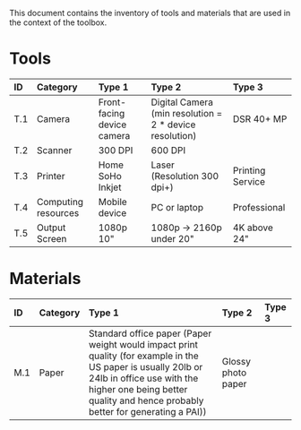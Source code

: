 This document contains the inventory of tools and materials that are used in the context of the toolbox. 

Tools
=======

| ID  | Category            | Type 1                     | Type 2                                                  | Type 3           |
|:----|:--------------------|:---------------------------|:--------------------------------------------------------|:-----------------|
| T.1 | Camera              | Front-facing device camera | Digital Camera (min resolution = 2 * device resolution) | DSR 40+ MP       |
| T.2 | Scanner             | 300 DPI                    | 600 DPI                                                 |                  |
| T.3 | Printer             | Home SoHo Inkjet           | Laser  (Resolution 300 dpi+)                            | Printing Service |
| T.4 | Computing resources | Mobile device              | PC or laptop                                            | Professional     |
| T.5 | Output Screen       | 1080p 10"                  | 1080p -> 2160p under 20"                                | 4K above 24"     |



Materials 
===========

| ID                                                      | Category   | Type 1                                                                                                                                                                                                                       | Type 2  | Type 3 |
|:--------------------------------------------------------|:-----------|:-----------------------------------------------------------------------------------------------------------------------------------------------------------------------------------------------------------------------------|:--------|:-------|
| M.1                                                     | Paper      | Standard office paper  (Paper weight would impact print quality (for example in the US paper is usually 20lb or 24lb in office use with the higher one being better quality and hence probably better for generating a PAI)) |   Glossy photo paper      |        |


